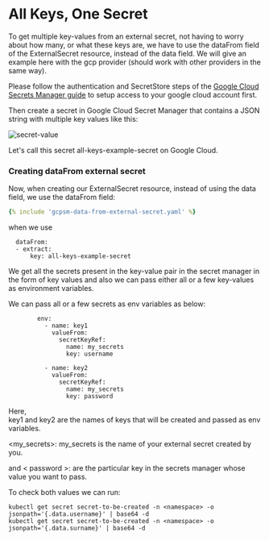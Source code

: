 # All Keys, One Secret

To get multiple key-values from an external secret, not having to worry about how many, or what these keys are, we have to use the dataFrom field of the ExternalSecret resource, instead of the data field. We will give an example here with the gcp provider (should work with other providers in the same way).

Please follow the authentication and SecretStore steps of the [Google Cloud Secrets Manager guide](../provider/google-secrets-manager.md) to setup access to your google cloud account first.

Then create a secret in Google Cloud Secret Manager that contains a JSON string with multiple key values like this:

![secret-value](../pictures/screenshot_json_string_gcp_secret_value.png)

Let's call this secret all-keys-example-secret on Google Cloud.


### Creating dataFrom external secret

Now, when creating our ExternalSecret resource, instead of using the data field, we use the dataFrom field:

```yaml
{% include 'gcpsm-data-from-external-secret.yaml' %}
```
when we use 
```
  dataFrom:
  - extract:
      key: all-keys-example-secret
```
We get all the secrets present in the key-value pair in the secret manager in the form of key values and also we can pass either all or a few key-values as environment variables.

We can pass all or a few secrets as env variables as below:
```
        env:
          - name: key1
            valueFrom:
              secretKeyRef:
                name: my_secrets
                key: username

          - name: key2
            valueFrom:
              secretKeyRef:
                name: my_secrets
                key: password
```

Here, <br>
key1 and key2 are the names of keys that will be created and passed as env variables.

<my_secrets>: my_secrets is the name of your external secret created by you.

<username> and < password >: are the particular key in the secrets manager whose value you want to pass.

To check both values we can run:
```
kubectl get secret secret-to-be-created -n <namespace> -o jsonpath='{.data.username}' | base64 -d
kubectl get secret secret-to-be-created -n <namespace> -o jsonpath='{.data.surname}' | base64 -d
```
